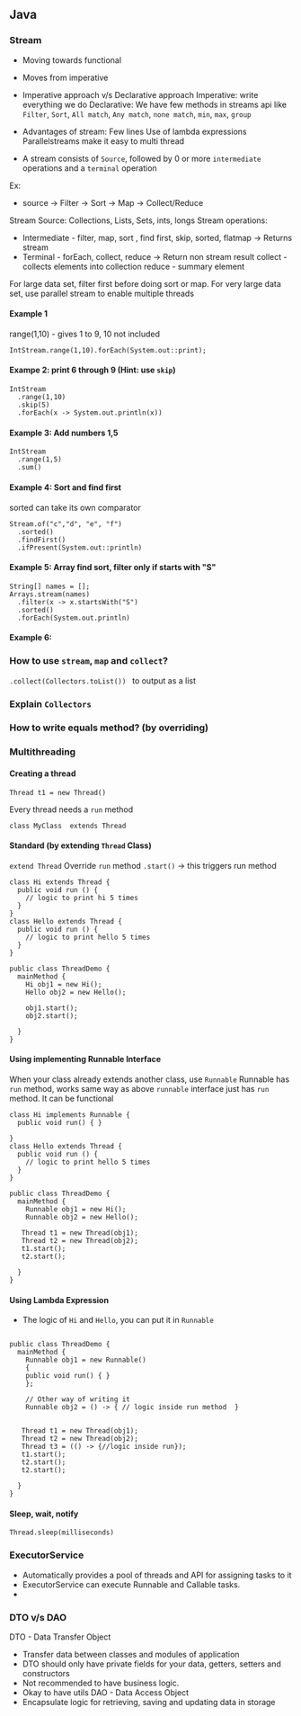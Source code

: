 ## Java

### Stream
- Moving towards functional
- Moves from imperative
- Imperative approach v/s Declarative approach
  Imperative: write everything we do
  Declarative: We have few methods in streams api like `Filter`, `Sort`, `All match`, `Any match`, `none match`, `min`, `max`, `group`
  
- Advantages of stream:
 Few lines
 Use of lambda expressions
 Parallelstreams make it easy to multi thread
 
- A stream consists of `Source`, followed by 0 or more `intermediate` operations and a `terminal` operation 

Ex:
- source -> Filter -> Sort -> Map -> Collect/Reduce 

Stream Source: Collections, Lists, Sets, ints, longs
Stream operations: 
 - Intermediate - filter, map, sort , find first, skip, sorted, flatmap -> Returns stream 
 - Terminal - forEach, collect, reduce -> Return non stream result
collect - collects elements into collection
reduce - summary element

For large data set, filter first before doing sort or map.
For very large data set, use parallel stream to enable multiple threads

#### Example 1
range(1,10) - gives 1 to 9, 10 not included
```
IntStream.range(1,10).forEach(System.out::print);
```
#### Exampe 2: print 6 through 9 (Hint: use `skip`)
```
IntStream
  .range(1,10)
  .skip(5)
  .forEach(x -> System.out.println(x))
```
#### Example 3: Add numbers 1,5
```
IntStream
  .range(1,5)
  .sum()
```

#### Example 4: Sort and find first
sorted can take its own comparator
```
Stream.of("c","d", "e", "f")
  .sorted()
  .findFirst()
  .ifPresent(System.out::println)
```


#### Example 5: Array find sort, filter only if starts with "S"
```
String[] names = [];
Arrays.stream(names)
  .filter(x -> x.startsWith("S")
  .sorted()
  .forEach(System.out.println)

```

#### Example 6: 

### How to use `stream`, `map` and `collect`?
`.collect(Collectors.toList()) ` to output as a list
### Explain `Collectors`

### How to write equals method? (by overriding)

### Multithreading
#### Creating a thread 
```
Thread t1 = new Thread()
```
Every thread needs a `run` method
```
class MyClass  extends Thread
```
#### Standard (by extending `Thread` Class)
`extend Thread`
Override `run` method
`.start()` -> this triggers run method

```
class Hi extends Thread {
  public void run () {
    // logic to print hi 5 times
  }
}
class Hello extends Thread {
  public void run () {
    // logic to print hello 5 times
  }
}

public class ThreadDemo {
  mainMethod {
    Hi obj1 = new Hi();
    Hello obj2 = new Hello();
    
    obj1.start();
    obj2.start();
    
  }
}
```
#### Using implementing Runnable Interface
When your class already extends another class, use `Runnable`
Runnable has `run` method, works same way as above
`runnable` interface just has `run` method. It can be functional

```
class Hi implements Runnable {
  public void run() { }

}
class Hello extends Thread {
  public void run () {
    // logic to print hello 5 times
  }
}

public class ThreadDemo {
  mainMethod {
    Runnable obj1 = new Hi();
    Runnable obj2 = new Hello();
    
   Thread t1 = new Thread(obj1);
   Thread t2 = new Thread(obj2);
   t1.start();
   t2.start();
    
  }
}

```


#### Using Lambda Expression
- The logic of `Hi` and `Hello`, you can put it in `Runnable`
```

public class ThreadDemo {
  mainMethod {
    Runnable obj1 = new Runnable() 
    {
    public void run() { }
    };

    // Other way of writing it
    Runnable obj2 = () -> { // logic inside run method  } 
    
    
   Thread t1 = new Thread(obj1);
   Thread t2 = new Thread(obj2);
   Thread t3 = (() -> {//logic inside run});
   t1.start();
   t2.start();
   t2.start();
    
  }
}
```

#### Sleep, wait, notify
```Thread.sleep(milliseconds)```



### ExecutorService
- Automatically provides a pool of threads and API for assigning tasks to it
- ExecutorService can execute Runnable and Callable tasks.
- 


### DTO v/s DAO
DTO - Data Transfer Object
  - Transfer data between classes and modules of application
  - DTO should only have private fields for your data, getters, setters and constructors
  - Not recommended to have business logic. 
  - Okay to have utils
DAO - Data Access Object
  - Encapsulate logic for retrieving, saving and updating data in storage
